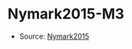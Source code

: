<a name="material" />

# Nymark2015-M3
<script type="application/ld+json">
  {
    "@context": "https://schema.org/",
    "@type": "ChemicalSubstance",
    "http://purl.org/dc/terms/conformsTo":
      {
        "@type": "CreativeWork",
        "@id": "https://bioschemas.org/profiles/ChemicalSubstance/0.4-RELEASE/"
      },
    "@id": "https://egonw.github.io/nanowiki/nanowiki411.html#material",
    "name": "Nymark2015-M3",
    "sameAs": "http://127.0.0.1/mediawiki/index.php/Special:URIResolver/Nymark2015-2DM3"
  }
</script>


* Source: [Nymark2015](Nymark2015.md)
